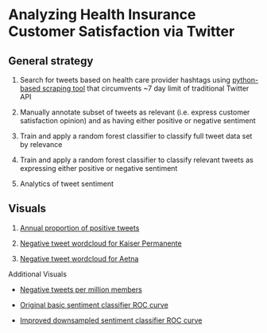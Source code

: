 # Analyzing Health Insurance Customer Satisfaction via Twitter

## General strategy
1. Search for tweets based on health care provider hashtags using [python-based scraping tool](https://github.com/Jefferson-Henrique/GetOldTweets-python) that circumvents ~7 day limit of traditional Twitter API

2. Manually annotate subset of tweets as relevant (i.e. express customer satisfaction opinion) and as having either positive or negative sentiment

3. Train and apply a random forest classifier to classify full tweet data set by relevance

4. Train and apply a random forest classifier to classify relevant tweets as expressing either positive or negative sentiment

5. Analytics of tweet sentiment

## Visuals

1. [Annual proportion of positive tweets](https://radiant-temple-57731.herokuapp.com/)

2. [Negative tweet wordcloud for Kaiser Permanente](https://github.com/BenSolomon/HealthInsuranceTweets/blob/master/Kaiser%20negative%20word%20cloud.jpeg)

3. [Negative tweet wordcloud for Aetna](https://github.com/BenSolomon/HealthInsuranceTweets/blob/master/Aetna%20negative%20cloud.jpeg)

Additional Visuals

- [Negative tweets per million members](https://fathomless-plains-81085.herokuapp.com/?ticker=2012&)

- [Original basic sentiment classifier ROC curve](https://github.com/BenSolomon/HealthInsuranceTweets/blob/master/Original%20sentiment%20classifier%20ROC.jpeg)

- [Improved downsampled sentiment classifier ROC curve](https://github.com/BenSolomon/HealthInsuranceTweets/blob/master/Downsampled%20sentiment%20classifier%20ROC.jpeg)
